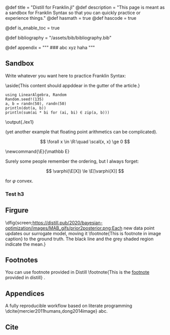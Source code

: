 @def title = "Distill for Franklin.jl"
@def description = "This page is meant as a sandbox for Franklin Syntax so that you can quickly practice or experience things."
@def hasmath = true
@def hascode = true

<!-- @def front_matter = """{"authors":[{"author":"Jun Tian","authorURL":"https://github.com/findmyway","affiliation":"","affiliationURL":""},{"author":"Thibaut Lienart","authorURL":"https://github.com/tlienart","affiliation":"","affiliationURL":""}],"publishedDate":"2020-06-10T12:36:15.000+08:00","citationText":"Jun, Thibaut, et al., 2020","journal":{"title":"Distill"}}""" -->

@def is_enable_toc = true

@def bibliography = "/assets/bib/bibliography.bib"

@def appendix = """
    ### abc xyz
    haha
    """

## Sandbox

Write whatever you want here to practice Franklin Syntax:

\aside{This content should appddear in the gutter of the article.}

```julia:./ex1
using LinearAlgebra, Random
Random.seed!(135)
a, b = randn(50), randn(50)
println(dot(a, b))
println(sum(ai * bi for (ai, bi) ∈ zip(a, b)))
```

\output{./ex1}

(yet another example that floating point arithmetics can be complicated).

$$ \forall x \in \R:\quad \scal{x, x} \ge 0 $$

\newcommand{\E}{\mathbb E}

Surely some people remember the ordering, but I always forget:

$$ \varphi(\E[X]) \le \E[\varphi(X)] $$

for $\varphi$ convex.

### Test h3

## Firgure

\dfig{screen;https://distill.pub/2020/bayesian-optimization/images/MAB_gifs/prior2posterior.png;Each new data point updates our surrogate model, moving it \footnote{This is footnote in image caption} to the ground truth. The black line and the grey shaded region indicate the mean.}

## Footnotes

You can use footnote provided in Distill \footnote{This is the [footnote]() provided in distill} .

## Appendices

A fully reproducible workflow based on literate programming \dcite{mercier2011humans,dong2014image} abc.

## Cite

